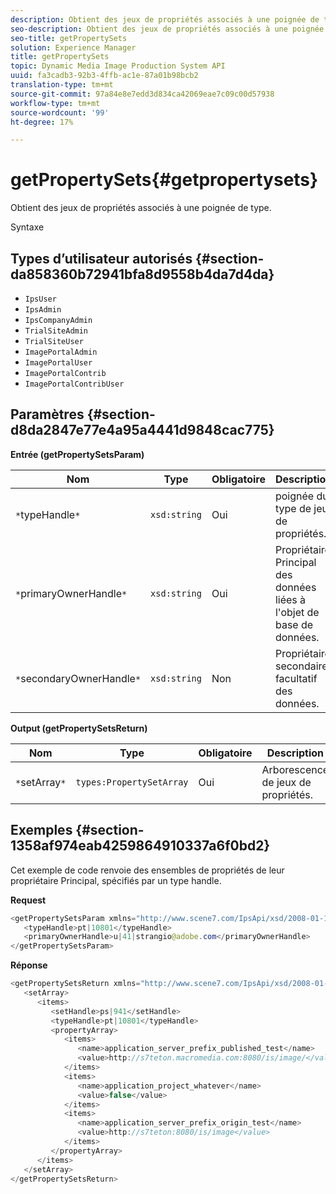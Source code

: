 ```yaml
---
description: Obtient des jeux de propriétés associés à une poignée de type.
seo-description: Obtient des jeux de propriétés associés à une poignée de type.
seo-title: getPropertySets
solution: Experience Manager
title: getPropertySets
topic: Dynamic Media Image Production System API
uuid: fa3cadb3-92b3-4ffb-ac1e-87a01b98bcb2
translation-type: tm+mt
source-git-commit: 97a84e8e7edd3d834ca42069eae7c09c00d57938
workflow-type: tm+mt
source-wordcount: '99'
ht-degree: 17%

---
```



# getPropertySets{#getpropertysets}

Obtient des jeux de propriétés associés à une poignée de type.

Syntaxe

## Types d’utilisateur autorisés {#section-da858360b72941bfa8d9558b4da7d4da}

* `IpsUser`
* `IpsAdmin`
* `IpsCompanyAdmin`
* `TrialSiteAdmin`
* `TrialSiteUser`
* `ImagePortalAdmin`
* `ImagePortalUser`
* `ImagePortalContrib`
* `ImagePortalContribUser`

## Paramètres {#section-d8da2847e77e4a95a4441d9848cac775}

**Entrée (getPropertySetsParam)**

| Nom | Type | Obligatoire | Description |
|---|---|---|---|
| `*`typeHandle`*` | `xsd:string` | Oui | poignée du type de jeu de propriétés. |
| `*`primaryOwnerHandle`*` | `xsd:string` | Oui | Propriétaire Principal des données liées à l&#39;objet de base de données. |
| `*`secondaryOwnerHandle`*` | `xsd:string` | Non | Propriétaire secondaire facultatif des données. |

**Output (getPropertySetsReturn)**

| Nom | Type | Obligatoire | Description |
|---|---|---|---|
| `*`setArray`*` | `types:PropertySetArray` | Oui | Arborescence de jeux de propriétés. |

## Exemples {#section-1358af974eab4259864910337a6f0bd2}

Cet exemple de code renvoie des ensembles de propriétés de leur propriétaire Principal, spécifiés par un type handle.

**Request**

```java
<getPropertySetsParam xmlns="http://www.scene7.com/IpsApi/xsd/2008-01-15">
   <typeHandle>pt|10801</typeHandle>
   <primaryOwnerHandle>u|41|strangio@adobe.com</primaryOwnerHandle>
</getPropertySetsParam>
```

**Réponse**

```java
<getPropertySetsReturn xmlns="http://www.scene7.com/IpsApi/xsd/2008-01-15">
   <setArray>
      <items>
         <setHandle>ps|941</setHandle>
         <typeHandle>pt|10801</typeHandle>
         <propertyArray>
            <items>
               <name>application_server_prefix_published_test</name>
               <value>http://s7teton.macromedia.com:8080/is/image/</value>
            </items>
            <items>
               <name>application_project_whatever</name>
               <value>false</value>
            </items>
            <items>
               <name>application_server_prefix_origin_test</name>
               <value>http://s7teton:8080/is/image</value>
            </items>
         </propertyArray>
      </items>
   </setArray>
</getPropertySetsReturn>
```

